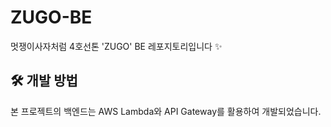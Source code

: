 # ZUGO-BE
멋쟁이사자처럼 4호선톤 'ZUGO' BE 레포지토리입니다 ✨

## 🛠️ 개발 방법

본 프로젝트의 백엔드는 AWS Lambda와 API Gateway를 활용하여 개발되었습니다.